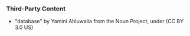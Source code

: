 
### Third-Party Content

 - "database" by Yamini Ahluwalia from the Noun Project, under (CC BY 3.0 US)